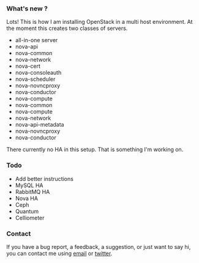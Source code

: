 ### What's new ?

Lots! This is how I am installing OpenStack in a multi host environment.  At the moment this creates two classes of servers.

- all-in-one server
 - nova-api
 - nova-common
 - nova-network
 - nova-cert
 - nova-consoleauth
 - nova-scheduler
 - nova-novncproxy
 - nova-conductor
- nova-compute
 - nova-common
 - nova-compute
 - nova-network
 - nova-api-metadata
 - nova-novncproxy
 - nova-conductor

There currently no HA in this setup. That is something I'm working on. 

### Todo

- Add better instructions
- MySQL HA
- RabbitMQ HA
- Nova HA
- Ceph
- Quantum
- Celliometer   

### Contact

If you have a bug report, a feedback, a suggestion, or just want to say hi, you can contact me using [email](mailto:entropyworks@gmail.com) or [twitter](http://twitter.com/entropyworks).
